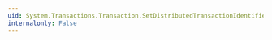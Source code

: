 ```yaml
---
uid: System.Transactions.Transaction.SetDistributedTransactionIdentifier(System.Transactions.IPromotableSinglePhaseNotification,System.Guid)
internalonly: False
---
```

